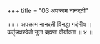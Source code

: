 +++
title = "03 अपक्राम नानदती"

+++
अपक्राम नानदती विनद्धा गर्दभीव ।  
कर्तॄन्नक्षस्वेतो नुता ब्रह्मणा वीर्यावता ॥ ४ ॥